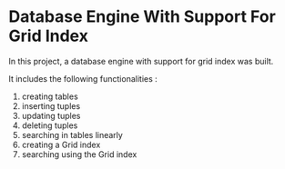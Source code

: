 # Database Engine With Support For Grid Index

In this project, a database engine with support for grid index was built.

It includes the following functionalities :

1) creating tables
2) inserting tuples 
3) updating tuples
4) deleting tuples
5) searching in tables linearly
6) creating a Grid index 
7) searching using the Grid index
